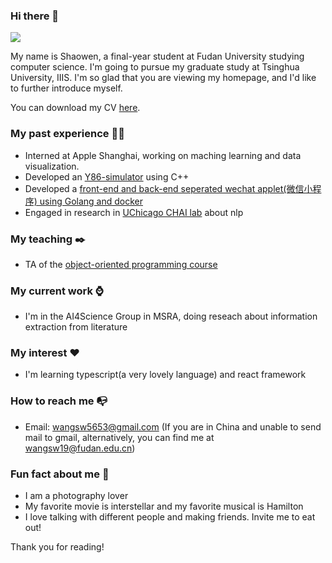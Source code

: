 ### Hi there 👋
<img align="full" src="https://github-readme-stats.vercel.app/api?username=Outsider565&count_private=true&show_icons=true&theme=radical" />


My name is Shaowen, a final-year student at Fudan University studying computer science. I'm going to pursue my graduate study at Tsinghua University, IIIS. I'm so glad that you are viewing my homepage, and I'd like to further introduce myself.

You can download my CV [here](ShaowenWang+CV+2022-11.pdf).
### My past experience 👨‍🎓

- Interned at Apple Shanghai, working on maching learning and data visualization.
- Developed an [Y86-simulator](https://github.com/ZiYang-xie/ICS_Y86) using C++
- Developed a [front-end and back-end seperated wechat applet(微信小程序) using Golang and docker](https://github.com/Outsider565/Database-PJ)
- Engaged in research in [UChicago CHAI lab](https://chicagohai.github.io/) about nlp

### My teaching ✒️

- TA of the [object-oriented programming course](https://outsider565.notion.site/outsider565/2022-7a3c38d0453a4ec7898f4ea2d643fa48)


### My current work ⌚

- I'm in the AI4Science Group in MSRA, doing reseach about information extraction from literature

### My interest ❤️

- I'm learning typescript(a very lovely language) and react framework

### How to reach me 📭

- Email: wangsw5653@gmail.com (If you are in China and unable to send mail to gmail, alternatively, you can find me at wangsw19@fudan.edu.cn)

### Fun fact about me 🤣

- I am a photography lover
- My favorite movie is interstellar and my favorite musical is Hamilton
- I love talking with different people and making friends. Invite me to eat out!

Thank you for reading!





<!--
**Outsider565/Outsider565** is a ✨ _special_ ✨ repository because its `README.md` (this file) appears on your GitHub profile.

Here are some ideas to get you started:

- 🔭 I’m currently working on ...
- 🌱 I’m currently learning ...
- 👯 I’m looking to collaborate on ...
- 🤔 I’m looking for help with ...
- 💬 Ask me about ...
- 📫 How to reach me: ...
- 😄 Pronouns: ...
- ⚡ Fun fact: ...
-->
